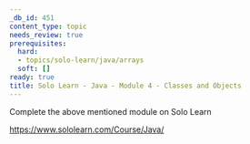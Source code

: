 ```yaml
---
_db_id: 451
content_type: topic
needs_review: true
prerequisites:
  hard:
  - topics/solo-learn/java/arrays
  soft: []
ready: true
title: Solo Learn - Java - Module 4 - Classes and Objects
---
```


Complete the above mentioned module on Solo Learn

https://www.sololearn.com/Course/Java/